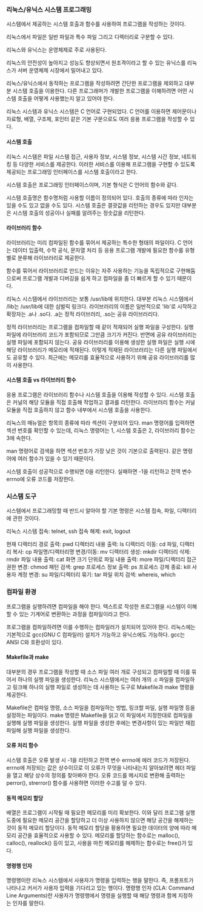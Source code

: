 ### 리눅스/유닉스 시스템 프로그래밍

시스템에서 제공하는 시스템 호출과 함수를 사용하여 프로그램을 작성하는 것이다.

리눅스에서 파일은 일반 파일과 특수 파일 그리고 디렉터리로 구분할 수 있다.

리눅스와 유닉스는 운영체제로 주로 사용된다.

리눅스의 안전성이 높아지고 성능도 향상되면서 원조격이라고 할 수 있는 유닉스를 리눅스가 서버 운영체제 시장에서 밀어내고 있다.

리눅스/유닉스에서 동작하는 프로그램을 작성하려면 간단한 프로그램을 제외하고 대부분 시스템 호출을 이용한다. 다른 프로그래머가 개발한 프로그램을 이해하려면 어떤 시스템 호출을 어떻게 사용했는지 알고 있어야 한다.

리눅스 시스템과 유닉스 시스템은 C 언어로 구현되었다.
C 언어를 이용하면 제어문이나 자료형, 배열, 구조체, 포인터 같은 기본 구문으로도 여러 응용 프로그램을 작성할 수 있다.

#### 시스템 호출

리눅스 시스템은 파일 시스템 접근, 사용자 정보, 시스템 정보, 시스템 시간 정보, 네트워킹 등 다양한 서비스를 제공한다. 이러한 서비스를 이용해 프로그램을 구현할 수 있도록 제공되는 프로그래밍 인터페이스를 시스템 호출이라고 한다.

시스템 호출은 프로그래밍 인터페이스이며, 기본 형식은 C 언어의 함수와 같다.

시스템 호출명은 함수명처럼 사용할 이름이 정의되어 있다. 호출의 종류에 따라 인자는 있을 수도 있고 없을 수도 있다. 시스템 호출은 결괏값을 리턴하는 경우도 있지만 대부분은 시스템 호출의 성공이나 실패를 알려주는 정숫값을 리턴한다.

#### 라이브러리 함수

라이브러리는 미리 컴파일된 함수를 묶어서 제공하는 특수한 형태의 파일이다. C 언어는 데이터 입출력, 수학 공식, 문자열 처리 등 응용 프로그램 개발에 필요한 함수를 유형별로 분류해 라이브러리로 제공한다.

함수를 묶어서 라이브러리로 만드는 이유는 자주 사용하는 기능을 독립적으로 구현해둠으로써 프로그램 개발과 디버깅을 쉽게 하고 컴파일을 좀 더 빠르게 할 수 있기 때문이다.

리눅스 시스템에서 라이브러리는 보통 /usr/lib에 위치한다. 대부분 리눅스 시스템에서 /lib는 /usr/lib에 대한 심벌릭 링크다. 라이브러리의 이름은 일반적으로 'lib'로 시작하고 확장자는 .a나 .so다. .a는 정적 라이브러리, .so는 공유 라이브러리다.

정적 라이브러리는 프로그램을 컴파일할 때 같이 적재되어 실행 파일을 구성한다.
실행 파일에 라이브러리 코드가 포함되므로 그만큼 크기가 커진다. 반면에 공유 라이브러리는 실행 파일에 포함되지 않는다. 공유 라이브러리를 이용해 생성한 실행 파일은 실행 시에 해당 라이브러리가 메모리에 적재된다. 이렇게 적재된 라이브러리는 다른 실행 파일에서도 공유할 수 있다. 최근에는 메모리를 효율적으로 사용하기 위해 공유 라이브러리를 많이 사용한다.

#### 시스템 호출 vs 라이브러리 함수

응용 프로그램은 라이브러리 함수나 시스템 호출을 이용해 작성할 수 있다.
시스템 호출은 커널의 해당 모듈을 직접 호출해 작업하고 결과를 리턴한다.
라이브러리 함수는 커널 모듈을 직접 호출하지 않고 함수 내부에서 시스템 호출을 사용한다.

리눅스의 매뉴얼은 항목의 종류에 따라 섹션이 구분되어 있다.
man 명령어를 입력하면 섹션 번호를 확인할 수 있는데, 리눅스 명령어는 1, 시스템 호출은 2, 라이브러리 함수는 3에 속한다.

man 명령어로 검색을 하면 섹션 번호가 가장 낮은 것이 기본으로 출력된다. 같은 명령어에 여러 함수가 있을 수 있기 때문이다.

시스템 호출이 성공적으로 수행되면 0을 리턴한다.
실패하면 -1을 리턴하고 전역 변수 errno에 오류 코드를 저장한다.

### 시스템 도구

시스템에서 프로그래밍할 때 반드시 알아야 할 기본 명령은 시스템 접속, 파일, 디렉터리에 관한 것이다.

리눅스 시스템 접속: telnet, ssh
접속 해제: exit, logout

현재 디렉터리 경로 출력: pwd
디렉터리 내용 출력: ls
디렉터리 이동: cd
파일, 디렉터리 복사: cp
파일명/디렉터리명 변경/이동: mv
디렉터리 생성: mkdir
디렉터리 삭제: rmdir
파일 내용 출력: cat
화면 크기 단위로 파일 내용 출력: more
파일/디렉터리 접근 권한 변경: chmod
패턴 검색: grep
프로세스 정보 출력: ps
프로세스 강제 종료: kill
사용자 계정 변경: su
파일/디렉터리 묶기: tar
파일 위치 검색: whereis, which

### 컴파일 환경

프로그램을 실행하려면 컴파일을 해야 한다. 텍스트로 작성한 프로그램을 시스템이 이해할 수 있는 기계어로 변환하는 과정을 컴파일이라고 한다.

프로그램을 컴파일하려면 이를 수행하는 컴파일러가 설치되어 있어야 한다. 리눅스에는 기본적으로 gcc(GNU C 컴파일러) 설치가 가능하고 유닉스에도 가능하다. gcc는 ANSI C와 호환성이 있다.

#### Makefile과 make

대부분의 경우 프로그램을 작성할 때 소스 파일 여러 개로 구성되고 컴파일할 때 이를 묶어서 하나의 실행 파일을 생성한다. 리눅스 시스템에서는 여러 개의 .c 파일을 컴파일하고 링크해 하나의 실행 파일로 생성하는 데 사용하는 도구로 Makefile과 make 명령을 제공한다.

Makefile은 컴파일 명령, 소스 파일을 컴파일하는 방법, 링크할 파일, 실행 파일명 등을 설정하는 파일이다. make 명령은 Makefile을 읽고 이 파일에서 지정한대로 컴파일을 실행해 실행 파일을 생성한다. 실행 파일을 생성한 후에는 변경사항이 있는 파일만 재컴파일해 실행 파일을 생성한다.

#### 오류 처리 함수

시스템 호출은 오류 발생 시 -1을 리턴하고 전역 변수 errno에 에러 코드가 저장된다.
errno에 저장되는 값은 상수이므로 이 오류가 무엇을 나타내는지 알아보려면 헤더 파일을 열고 해당 상수의 정의를 찾아봐야 한다.
오류 코드를 메시지로 변환해 출력하는 perror(), strerror() 함수를 사용하면 이러한 수고를 덜 수 있다.

#### 동적 메모리 할당

배열은 프로그램이 시작될 때 필요한 메모리를 미리 확보한다. 이와 달리 프로그램 실행 도중에 필요한 메모리 공간을 할당하고 더 이상 사용하지 않으면 해당 공간을 해제하는 것이 동적 메모리 할당이다. 동적 메모리 할당을 황용하면 필요한 데이터의 양에 따라 메모리 공간을 효율적으로 사용할 수 있다. 메모리를 할당하는 함수로는 malloc(), calloc(), reallock() 등이 있고, 사용을 마친 메모리를 해제하는 함수로는 free()가 있다.

#### 명령행 인자

명령행이란 리눅스 시스템에서 사용자가 명령을 입력하는 행을 말한다. 즉, 프롬프트가 나타나고 커서가 사용자 입력을 기다리고 있는 행이다. 명령행 인자 (CLA: Command Line Arguments)란 사용자가 명령행에서 명령을 실행할 때 해당 명령과 함께 지정하는 인자를 말한다.
